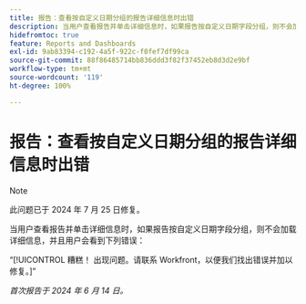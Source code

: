 ```yaml
---
title: 报告：查看按自定义日期分组的报告详细信息时出错
description: 当用户查看报告并单击详细信息时，如果报告按自定义日期字段分组，则不会加载详细信息，并且用户会看到错误。
hidefromtoc: true
feature: Reports and Dashboards
exl-id: 9ab83394-c192-4a5f-922c-f0fef7df99ca
source-git-commit: 88f86485714bb836ddd3f82f37452eb8d3d2e9bf
workflow-type: tm+mt
source-wordcount: '119'
ht-degree: 100%

---
```


# 报告：查看按自定义日期分组的报告详细信息时出错

>[!NOTE]
>
>此问题已于 2024 年 7 月 25 日修复。

当用户查看报告并单击详细信息时，如果报告按自定义日期字段分组，则不会加载详细信息，并且用户会看到下列错误：

“[!UICONTROL 糟糕！ 出现问题。请联系 Workfront，以便我们找出错误并加以修复。]”

_首次报告于 2024 年 6 月 14 日。_
